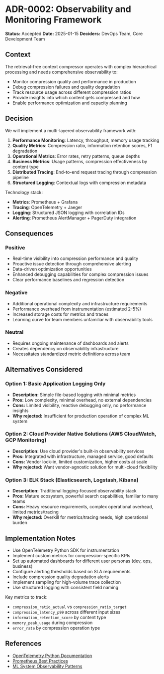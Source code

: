 # ADR-0002: Observability and Monitoring Framework

**Status:** Accepted
**Date:** 2025-01-15
**Deciders:** DevOps Team, Core Development Team

## Context

The retrieval-free context compressor operates with complex hierarchical processing and needs comprehensive observability to:
- Monitor compression quality and performance in production
- Debug compression failures and quality degradation
- Track resource usage across different compression ratios
- Provide insights into which content gets compressed and how
- Enable performance optimization and capacity planning

## Decision

We will implement a multi-layered observability framework with:

1. **Performance Monitoring**: Latency, throughput, memory usage tracking
2. **Quality Metrics**: Compression ratio, information retention scores, F1 degradation
3. **Operational Metrics**: Error rates, retry patterns, queue depths
4. **Business Metrics**: Usage patterns, compression effectiveness by content type
5. **Distributed Tracing**: End-to-end request tracing through compression pipeline
6. **Structured Logging**: Contextual logs with compression metadata

Technology stack:
- **Metrics**: Prometheus + Grafana
- **Tracing**: OpenTelemetry + Jaeger
- **Logging**: Structured JSON logging with correlation IDs
- **Alerting**: Prometheus AlertManager + PagerDuty integration

## Consequences

### Positive
- Real-time visibility into compression performance and quality
- Proactive issue detection through comprehensive alerting
- Data-driven optimization opportunities
- Enhanced debugging capabilities for complex compression issues
- Clear performance baselines and regression detection

### Negative
- Additional operational complexity and infrastructure requirements
- Performance overhead from instrumentation (estimated 2-5%)
- Increased storage costs for metrics and traces
- Learning curve for team members unfamiliar with observability tools

### Neutral
- Requires ongoing maintenance of dashboards and alerts
- Creates dependency on observability infrastructure
- Necessitates standardized metric definitions across team

## Alternatives Considered

### Option 1: Basic Application Logging Only
- **Description:** Simple file-based logging with minimal metrics
- **Pros:** Low complexity, minimal overhead, no external dependencies
- **Cons:** Limited visibility, reactive debugging only, no performance insights
- **Why rejected:** Insufficient for production operation of complex ML system

### Option 2: Cloud Provider Native Solutions (AWS CloudWatch, GCP Monitoring)
- **Description:** Use cloud provider's built-in observability services
- **Pros:** Integrated with infrastructure, managed service, good defaults
- **Cons:** Vendor lock-in, limited customization, higher costs at scale
- **Why rejected:** Want vendor-agnostic solution for multi-cloud flexibility

### Option 3: ELK Stack (Elasticsearch, Logstash, Kibana)
- **Description:** Traditional logging-focused observability stack
- **Pros:** Mature ecosystem, powerful search capabilities, familiar to many teams
- **Cons:** Heavy resource requirements, complex operational overhead, limited metrics/tracing
- **Why rejected:** Overkill for metrics/tracing needs, high operational burden

## Implementation Notes

- Use OpenTelemetry Python SDK for instrumentation
- Implement custom metrics for compression-specific KPIs
- Set up automated dashboards for different user personas (dev, ops, business)
- Configure alerting thresholds based on SLA requirements
- Include compression quality degradation alerts
- Implement sampling for high-volume trace collection
- Use structured logging with consistent field naming

Key metrics to track:
- `compression_ratio_actual` vs `compression_ratio_target`
- `compression_latency_p99` across different input sizes
- `information_retention_score` by content type
- `memory_peak_usage` during compression
- `error_rate` by compression operation type

## References

- [OpenTelemetry Python Documentation](https://opentelemetry.io/docs/instrumentation/python/)
- [Prometheus Best Practices](https://prometheus.io/docs/practices/)
- [ML System Observability Patterns](https://example.com/ml-observability)